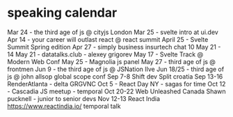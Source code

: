 # speaking calendar

Mar 24 - the third age of js @ cityjs London
Mar 25 - svelte intro at ui.dev
Apr 14 - your career will outlast react @ react summit
April 25 - Svelte Summit Spring edition
Apr 27 - simply business insurtech chat
10 May 21 - 14 May 21 - datatalks.club - alexey grigorev
May 17 - Svelte Track @ Modern Web Conf
May 25 - Magnolia js panel
May 27 - third age of js @ frontmen
Jun 9 - the third age of js @ JSNation lIve
Jun 18/25 - third age of js @ john allsop global scope conf
Sep 7-8 Shift dev Split croatia
Sep 13-16 RenderAtlanta - delta GRGVNC
Oct 5 - React Day NY - sagas for time
Oct 12 - Cascadia JS meetup - temporal
Oct 20-22 Web Unleashed Canada Shawn pucknell - junior to senior devs
Nov 12-13 React India https://www.reactindia.io/ temporal talk
